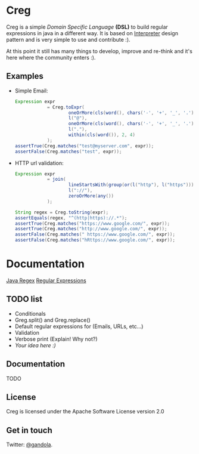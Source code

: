 Creg
======

Creg is a simple *Domain Specific Language* **(DSL)** to build regular expressions in java in a different way. It is based on [Interpreter](http://en.wikipedia.org/wiki/Interpreter_pattern) design pattern and is very simple to use and contribute :).

At this point it still has many things to develop, improve and re-think and it's here where the community enters :).  

## Examples

* Simple Email:

    ```java
    Expression expr
                = Creg.toExpr(
                        oneOrMore(cls(word(), chars('-', '+', '_', '.'))),
                        l("@"),
                        oneOrMore(cls(word(), chars('-', '+', '_', '.'))),
                        l("."),
                        within(cls(word()), 2, 4)
                );
    assertTrue(Creg.matches("test@myserver.com", expr));
    assertFalse(Creg.matches("test", expr));
    ```

* HTTP url validation:

    ```java
    Expression expr
                = join(
                        lineStartsWith(group(or(l("http"), l("https")))),
                        l("://"),
                        zeroOrMore(any())
                );

    String regex = Creg.toString(expr);
    assertEquals(regex, "^(http|https)://.*");
    assertTrue(Creg.matches("https://www.google.com/", expr));
    assertTrue(Creg.matches("http://www.google.com/", expr));
    assertFalse(Creg.matches(" https://www.google.com/", expr));
    assertFalse(Creg.matches("hRttps://www.google.com/", expr));
    ```

# Documentation

[Java Regex](http://docs.oracle.com/javase/tutorial/essential/regex/)
[Regular Expressions](http://www.regular-expressions.info/)


## TODO list

* Conditionals
* Greg.split() and Greg.replace()
* Default regular expressions for (Emails, URLs, etc...)
* Validation
* Verbose print (Explain! Why not?)
* *Your idea here :)*

## Documentation

TODO


## License

Creg is licensed under the Apache Software License version 2.0


## Get in touch

Twitter: [@gandola](https://twitter.com/gandola).
